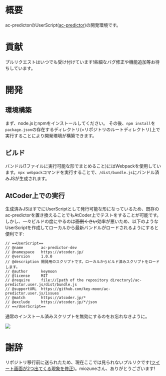 # 概要
ac-predictorのUserScript([ac-predictor](https://greasyfork.org/ja/scripts/369954-ac-predictor))の開発環境です。

# 貢献
プルリクエストはいつでも受け付けています!些細なバグ修正や機能追加等お待ちしています。

# 開発

## 環境構築
まず、node.jsとnpmをインストールしてください。
その後、`npm install`を`package.json`の存在するディレクトリ(=リポジトリのルートディレクトリ)上で実行することにより開発環境が構築できます。

## ビルド
バンドル(1ファイルに実行可能な形でまとめること)にはWebpackを使用しています。`npx webpack`コマンドを実行することで、`/dist/bundle.js`にバンドル済みJSが生成されます。

## AtCoder上での実行
生成済みJSはすでにUserScriptとして発行可能な形になっているため、既存のac-predictorを置き換えることでもAtCoder上でテストをすることが可能です。
しかし、一々ビルドの度にやるのは~~面倒くさい~~効率が悪いため、以下のようなUserScriptを作成してローカルから最新バンドルがロードされるようにすると便利です:
```JS
// ==UserScript==
// @name        ac-predictor-dev
// @namespace   https://atcoder.jp/
// @version     1.0.0
// @description 開発用のスクリプトです。ローカルからビルド済みスクリプトをロードします。
// @author      keymoon
// @license     MIT
// @require     file://[path of the repository directory]/ac-predictor.user.js/dist/bundle.js
// @supportURL  https://github.com/key-moon/ac-predictor.user.js/issues
// @match       https://atcoder.jp/*
// @exclude     https://atcoder.jp/*/json
// ==/UserScript==
```

通常のインストール済みスクリプトを無効にするのをお忘れなきように。

![](https://imgur.com/CpP1GYu.png)


# 謝辞
リポジトリ移行前に送られたため、現在ここでは見られないプルリクです([ツイート画面が2つ出てくる現象を修正](https://github.com/key-moon/ac-predictor/pull/1))。miozuneさん、ありがとうございます!
